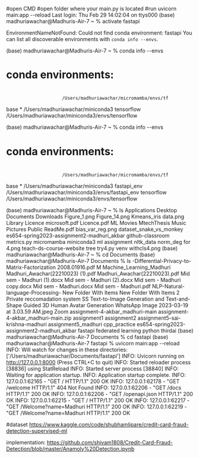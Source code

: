 #open CMD
#open folder where your main.py is located
#run uvicorn main:app --reload
Last login: Thu Feb 29 14:02:04 on ttys000
(base) madhuriawachar@Madhuris-Air-7 ~ % activate fastapi

EnvironmentNameNotFound: Could not find conda environment: fastapi
You can list all discoverable environments with `conda info --envs`.


(base) madhuriawachar@Madhuris-Air-7 ~ % conda info --envs
# conda environments:
#
                         /Users/madhuriawachar/micromamba/envs/tf
base                  *  /Users/madhuriawachar/miniconda3
tensorflow               /Users/madhuriawachar/miniconda3/envs/tensorflow

(base) madhuriawachar@Madhuris-Air-7 ~ % conda info --envs
# conda environments:
#
                         /Users/madhuriawachar/micromamba/envs/tf
base                  *  /Users/madhuriawachar/miniconda3
fastapi_env              /Users/madhuriawachar/miniconda3/envs/fastapi_env
tensorflow               /Users/madhuriawachar/miniconda3/envs/tensorflow

(base) madhuriawachar@Madhuris-Air-7 ~ % ls
Applications
Desktop
Documents
Downloads
Figure_1.png
Figure_14.png
Kmeans_iris data.png
Library
Licence microsoft.pdf
Licence.pdf
ML
Movies
MtechThesis
Music
Pictures
Public
ReadMe.pdf
bias_var_reg.png
dataset_snake_vs_monkey
es654-spring2023-assignment2-madhuri_akbar
github-classroom
metrics.py
micromamba
miniconda3
ml assignment
nltk_data
norm_deg for 4.png
teach-ds-course-website
tree
try4.py
venv
withcls4.png
(base) madhuriawachar@Madhuris-Air-7 ~ % cd Documents
(base) madhuriawachar@Madhuris-Air-7 Documents % ls
-Differential-Privacy-to-Matrix-Factorization
2008.01916.pdf
M
Machine_Learning_Madhuri
Madhuri_Awachar(22210023) (1).pdf
Madhuri_Awachar(22210023).pdf
Mid sem - Madhuri (1).docx
Mid sem - Madhuri (2).docx
Mid sem - Madhuri copy.docx
Mid sem - Madhuri.docx
Mid sem - Madhuri.pdf
NLP-Natural-language-Processing-
New Folder With Items
New Folder With Items 2
Private reccomadation system
SS
Text-to-Image Generation and Text-and-Shape Guided 3D Human Avatar Generation
WhatsApp Image 2023-03-19 at 3.03.59 AM.jpeg
Zoom
assignment-4-akbar_madhuri-main
assignment-4-akbar_madhuri-main.zip
assignment1
assignment2
assignment5-sai-krishna-madhuri
assignment5_madhuri
cpp_practice
es654-spring2023-assignment2-madhuri_akbar
fastapi
federated learning
python
thirdai
(base) madhuriawachar@Madhuris-Air-7 Documents % cd fastapi
(base) madhuriawachar@Madhuris-Air-7 fastapi % uvicorn main:app --reload
INFO:     Will watch for changes in these directories: ['/Users/madhuriawachar/Documents/fastapi']
INFO:     Uvicorn running on http://127.0.0.1:8000 (Press CTRL+C to quit)
INFO:     Started reloader process [38836] using StatReload
INFO:     Started server process [38840]
INFO:     Waiting for application startup.
INFO:     Application startup complete.
INFO:     127.0.0.1:62165 - "GET / HTTP/1.1" 200 OK
INFO:     127.0.0.1:62178 - "GET /welcome HTTP/1.1" 404 Not Found
INFO:     127.0.0.1:62206 - "GET /docs HTTP/1.1" 200 OK
INFO:     127.0.0.1:62206 - "GET /openapi.json HTTP/1.1" 200 OK
INFO:     127.0.0.1:62215 - "GET / HTTP/1.1" 200 OK
INFO:     127.0.0.1:62217 - "GET /Welcome?name=Madhuri HTTP/1.1" 200 OK
INFO:     127.0.0.1:62219 - "GET /Welcome?name=Madhuri HTTP/1.1" 200 OK



#dataset
https://www.kaggle.com/code/shubhamlipare/credit-card-fraud-detection-supervised-ml


implementation:
https://github.com/shivam1808/Credit-Card-Fraud-Detection/blob/master/Anamoly%20Detection.ipynb